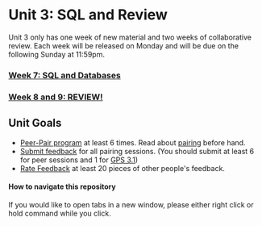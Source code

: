 # Unit 3: SQL and Review

Unit 3 only has one week of new material and two weeks of collaborative review. Each week will be released on Monday and will be due on the following Sunday at 11:59pm.

### [Week 7: SQL and Databases](week-7)
### [Week 8 and 9: REVIEW!](week-8-and-9)

## Unit Goals
- [Peer-Pair program](https://github.com/Devbootcamp/phase-0-handbook/blob/master/peer-pairing_sessions.md) at least 6 times. Read about [pairing](https://github.com/Devbootcamp/phase-0-handbook/blob/master/pairing-in-phase-0.md) before hand.
- [Submit feedback](https://socrates.devbootcamp.com/feedback/new) for all pairing sessions. (You should submit at least 6 for peer sessions and 1 for [GPS 3.1](https://github.com/Devbootcamp/phase-0-handbook/blob/master/guided-pairing-sessions.md))
- [Rate Feedback](https://socrates.devbootcamp.com/feedback) at least 20 pieces of other people's feedback.

#### How to navigate this repository
If you would like to open tabs in a new window, please either right click or hold command while you click.

